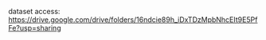 dataset access: https://drive.google.com/drive/folders/16ndcie89h_iDxTDzMpbNhcEIt9E5PfFe?usp=sharing